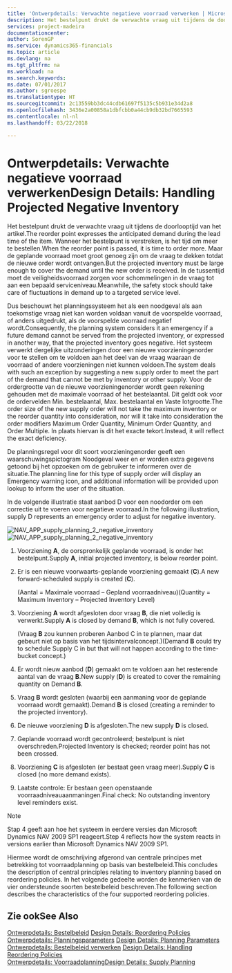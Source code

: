 ```yaml
---
title: 'Ontwerpdetails: Verwachte negatieve voorraad verwerken | Microsoft Docs'
description: Het bestelpunt drukt de verwachte vraag uit tijdens de doorlooptijd van het artikel. Wanneer het bestelpunt is verstreken, is het tijd om meer te bestellen. Maar de geplande voorraad moet groot genoeg zijn om de vraag te dekken totdat de nieuwe order wordt ontvangen. In de tussentijd moet de veiligheidsvoorraad zorgen voor schommelingen in de vraag tot aan een bepaald serviceniveau.
services: project-madeira
documentationcenter: 
author: SorenGP
ms.service: dynamics365-financials
ms.topic: article
ms.devlang: na
ms.tgt_pltfrm: na
ms.workload: na
ms.search.keywords: 
ms.date: 07/01/2017
ms.author: sgroespe
ms.translationtype: HT
ms.sourcegitcommit: 2c13559bb3dc44cdb61697f5135c5b931e34d2a8
ms.openlocfilehash: 3436e2a00858a1dbfcbb0a44cb9db32bd7665593
ms.contentlocale: nl-nl
ms.lasthandoff: 03/22/2018

---
```

# <a name="design-details-handling-projected-negative-inventory"></a><span data-ttu-id="e063f-106">Ontwerpdetails: Verwachte negatieve voorraad verwerken</span><span class="sxs-lookup"><span data-stu-id="e063f-106">Design Details: Handling Projected Negative Inventory</span></span>
<span data-ttu-id="e063f-107">Het bestelpunt drukt de verwachte vraag uit tijdens de doorlooptijd van het artikel.</span><span class="sxs-lookup"><span data-stu-id="e063f-107">The reorder point expresses the anticipated demand during the lead time of the item.</span></span> <span data-ttu-id="e063f-108">Wanneer het bestelpunt is verstreken, is het tijd om meer te bestellen.</span><span class="sxs-lookup"><span data-stu-id="e063f-108">When the reorder point is passed, it is time to order more.</span></span> <span data-ttu-id="e063f-109">Maar de geplande voorraad moet groot genoeg zijn om de vraag te dekken totdat de nieuwe order wordt ontvangen.</span><span class="sxs-lookup"><span data-stu-id="e063f-109">But the projected inventory must be large enough to cover the demand until the new order is received.</span></span> <span data-ttu-id="e063f-110">In de tussentijd moet de veiligheidsvoorraad zorgen voor schommelingen in de vraag tot aan een bepaald serviceniveau.</span><span class="sxs-lookup"><span data-stu-id="e063f-110">Meanwhile, the safety stock should take care of fluctuations in demand up to a targeted service level.</span></span>  

 <span data-ttu-id="e063f-111">Dus beschouwt het planningssysteem het als een noodgeval als aan toekomstige vraag niet kan worden voldaan vanuit de voorspelde voorraad, of anders uitgedrukt, als de voorspelde voorraad negatief wordt.</span><span class="sxs-lookup"><span data-stu-id="e063f-111">Consequently, the planning system considers it an emergency if a future demand cannot be served from the projected inventory, or expressed in another way, that the projected inventory goes negative.</span></span> <span data-ttu-id="e063f-112">Het systeem verwerkt dergelijke uitzonderingen door een nieuwe voorzieningenorder voor te stellen om te voldoen aan het deel van de vraag waaraan de voorraad of andere voorzieningen niet kunnen voldoen.</span><span class="sxs-lookup"><span data-stu-id="e063f-112">The system deals with such an exception by suggesting a new supply order to meet the part of the demand that cannot be met by inventory or other supply.</span></span> <span data-ttu-id="e063f-113">Voor de ordergrootte van de nieuwe voorzieningenorder wordt geen rekening gehouden met de maximale voorraad of het bestelaantal. Dit geldt ook voor de ordervelden Min. bestelaantal, Max. bestelaantal en Vaste lotgrootte.</span><span class="sxs-lookup"><span data-stu-id="e063f-113">The order size of the new supply order will not take the maximum inventory or the reorder quantity into consideration, nor will it take into consideration the order modifiers Maximum Order Quantity, Minimum Order Quantity, and Order Multiple.</span></span> <span data-ttu-id="e063f-114">In plaats hiervan is dit het exacte tekort.</span><span class="sxs-lookup"><span data-stu-id="e063f-114">Instead, it will reflect the exact deficiency.</span></span>  

 <span data-ttu-id="e063f-115">De planningsregel voor dit soort voorzieningenorder geeft een waarschuwingspictogram Noodgeval weer en er worden extra gegevens getoond bij het opzoeken om de gebruiker te informeren over de situatie.</span><span class="sxs-lookup"><span data-stu-id="e063f-115">The planning line for this type of supply order will display an Emergency warning icon, and additional information will be provided upon lookup to inform the user of the situation.</span></span>  

 <span data-ttu-id="e063f-116">In de volgende illustratie staat aanbod D voor een noodorder om een correctie uit te voeren voor negatieve voorraad.</span><span class="sxs-lookup"><span data-stu-id="e063f-116">In the following illustration, supply D represents an emergency order to adjust for negative inventory.</span></span>  

 <span data-ttu-id="e063f-117">![](media/nav_app_supply_planning_2_negative_inventory.png "NAV_APP_supply_planning_2_negative_inventory")</span><span class="sxs-lookup"><span data-stu-id="e063f-117">![](media/nav_app_supply_planning_2_negative_inventory.png "NAV_APP_supply_planning_2_negative_inventory")</span></span>  

1.  <span data-ttu-id="e063f-118">Voorziening **A**, de oorspronkelijk geplande voorraad, is onder het bestelpunt.</span><span class="sxs-lookup"><span data-stu-id="e063f-118">Supply **A**, initial projected inventory, is below reorder point.</span></span>  

2.  <span data-ttu-id="e063f-119">Er is een nieuwe voorwaarts-geplande voorziening gemaakt (**C**).</span><span class="sxs-lookup"><span data-stu-id="e063f-119">A new forward-scheduled supply is created (**C**).</span></span>  

     <span data-ttu-id="e063f-120">(Aantal = Maximale voorraad – Gepland voorraadniveau)</span><span class="sxs-lookup"><span data-stu-id="e063f-120">(Quantity = Maximum Inventory – Projected Inventory Level)</span></span>  

3.  <span data-ttu-id="e063f-121">Voorziening **A** wordt afgesloten door vraag **B**, die niet volledig is verwerkt.</span><span class="sxs-lookup"><span data-stu-id="e063f-121">Supply **A** is closed by demand **B**, which is not fully covered.</span></span>  

     <span data-ttu-id="e063f-122">(Vraag **B** zou kunnen proberen Aanbod C in te plannen, maar dat gebeurt niet op basis van het tijdsintervalconcept.)</span><span class="sxs-lookup"><span data-stu-id="e063f-122">(Demand **B** could try to schedule Supply C in but that will not happen according to the time-bucket concept.)</span></span>  

4.  <span data-ttu-id="e063f-123">Er wordt nieuw aanbod (**D**) gemaakt om te voldoen aan het resterende aantal van de vraag **B**.</span><span class="sxs-lookup"><span data-stu-id="e063f-123">New supply (**D**) is created to cover the remaining quantity on Demand **B**.</span></span>  

5.  <span data-ttu-id="e063f-124">Vraag **B** wordt gesloten (waarbij een aanmaning voor de geplande voorraad wordt gemaakt).</span><span class="sxs-lookup"><span data-stu-id="e063f-124">Demand **B** is closed (creating a reminder to the projected inventory).</span></span>  

6.  <span data-ttu-id="e063f-125">De nieuwe voorziening **D** is afgesloten.</span><span class="sxs-lookup"><span data-stu-id="e063f-125">The new supply **D** is closed.</span></span>  

7.  <span data-ttu-id="e063f-126">Geplande voorraad wordt gecontroleerd; bestelpunt is niet overschreden.</span><span class="sxs-lookup"><span data-stu-id="e063f-126">Projected Inventory is checked; reorder point has not been crossed.</span></span>  

8.  <span data-ttu-id="e063f-127">Voorziening **C** is afgesloten (er bestaat geen vraag meer).</span><span class="sxs-lookup"><span data-stu-id="e063f-127">Supply **C** is closed (no more demand exists).</span></span>  

9. <span data-ttu-id="e063f-128">Laatste controle: Er bestaan geen openstaande voorraadniveauaanmaningen.</span><span class="sxs-lookup"><span data-stu-id="e063f-128">Final check: No outstanding inventory level reminders exist.</span></span>  

> [!NOTE]  
>  <span data-ttu-id="e063f-129">Stap 4 geeft aan hoe het systeem in eerdere versies dan Microsoft Dynamics NAV 2009 SP1 reageert.</span><span class="sxs-lookup"><span data-stu-id="e063f-129">Step 4 reflects how the system reacts in versions earlier than Microsoft Dynamics NAV 2009 SP1.</span></span>  

 <span data-ttu-id="e063f-130">Hiermee wordt de omschrijving afgerond van centrale principes met betrekking tot voorraadplanning op basis van bestelbeleid.</span><span class="sxs-lookup"><span data-stu-id="e063f-130">This concludes the description of central principles relating to inventory planning based on reordering policies.</span></span> <span data-ttu-id="e063f-131">In het volgende gedeelte worden de kenmerken van de vier ondersteunde soorten bestelbeleid beschreven.</span><span class="sxs-lookup"><span data-stu-id="e063f-131">The following section describes the characteristics of the four supported reordering policies.</span></span>  

## <a name="see-also"></a><span data-ttu-id="e063f-132">Zie ook</span><span class="sxs-lookup"><span data-stu-id="e063f-132">See Also</span></span>  
 <span data-ttu-id="e063f-133">[Ontwerpdetails: Bestelbeleid](design-details-reordering-policies.md) </span><span class="sxs-lookup"><span data-stu-id="e063f-133">[Design Details: Reordering Policies](design-details-reordering-policies.md) </span></span>  
 <span data-ttu-id="e063f-134">[Ontwerpdetails: Planningsparameters](design-details-planning-parameters.md) </span><span class="sxs-lookup"><span data-stu-id="e063f-134">[Design Details: Planning Parameters](design-details-planning-parameters.md) </span></span>  
 <span data-ttu-id="e063f-135">[Ontwerpdetails: Bestelbeleid verwerken](design-details-handling-reordering-policies.md) </span><span class="sxs-lookup"><span data-stu-id="e063f-135">[Design Details: Handling Reordering Policies](design-details-handling-reordering-policies.md) </span></span>  
 [<span data-ttu-id="e063f-136">Ontwerpdetails: Voorraadplanning</span><span class="sxs-lookup"><span data-stu-id="e063f-136">Design Details: Supply Planning</span></span>](design-details-supply-planning.md)

